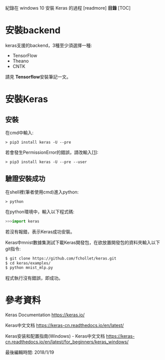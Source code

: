 紀錄在 windows 10 安裝 Keras 的過程
[readmore]
**目錄**
[TOC]
# 安裝backend

keras支援的backend，3種至少須選擇一種:

* TensorFlow
* Theano
* CNTK

請見 **Tensorflow**安裝筆記一文。

# 安裝Keras

## 安裝

在cmd中輸入:
```shell
> pip3 install keras -U --pre
```
若會發生PermissionError的錯誤，請改輸入[[1]]:
```shell
> pip3 install keras -U --pre --user
```
## 驗證安裝成功

在shell裡(筆者使用cmd)進入python:
```shell
> python
```

在python環境中，輸入以下程式碼:
```python
>>>import keras
```
若沒有報錯，表示Keras成功安裝。

Keras中mnist數據集測試下載Keras開發包，在欲放置開發包的資料夾輸入以下git指令:
```bash
$ git clone https://github.com/fchollet/keras.git
$ cd keras/examples/
$ python mnist_mlp.py
```
程式執行沒有錯誤，即成功。

# 參考資料

[1]: http://blog.csdn.net/stevenkwong/article/details/68489870  "windows下pip报PermissionError解决方案 - CSDN博客"

Keras Documentation
<https://keras.io/>

Keras中文文档
<https://keras-cn.readthedocs.io/en/latest/>

Keras安装和配置指南(Windows) - Keras中文文档
<https://keras-cn.readthedocs.io/en/latest/for_beginners/keras_windows/>

最後編輯時間: 2018/1/19
<!--stackedit_data:
eyJwcm9wZXJ0aWVzIjoiY2F0ZWdvcmllczogS2VyYXNcbmRhdG
U6ICcyMDE4LTAxLTE5J1xuIiwiaGlzdG9yeSI6WzEwOTE1NDcx
MTQsMjEwMTY5NDc1MF19
-->